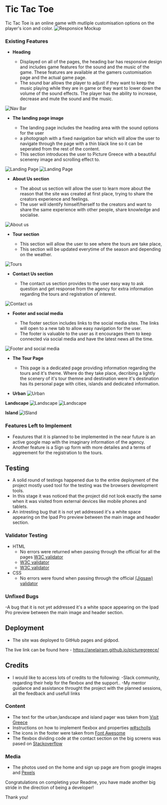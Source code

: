 # Tic Tac Toe

Tic Tac Toe is an online game with mutliple customisation options on the player's icon and color.
![Responsice Mockup](https://github.com/Anelairam/tic_tac_toe/blob/main/responsive.jpg)


### Existing Features

- __Heading__

  - Displayed on all of the pages, the heading bar has responsive design and includes game features for the sound and the music of the game. These features are available at the gamers customisation page and the actual game page.
  - The sound bar allows the player to adjust if they want to keep the music playing while they are in game or they want to lower down the volume of the sound effects. The player has the ability to increase, decrease and mute the sound and the music. 

![Nav Bar](https://github.com/Anelairam/picturegreece/blob/master/navbar.jpg)

- __The landing page image__

  - The landing page includes the heading area with the sound options for the user 
  -  a photograph with a fixed navigation bar which will allow the user to navigate through the page with a thin black line so it can be seperated from the rest of the content.  
  - This section introduces the user to Picture Greece with a beautiful scenerey image and scrolling effect to.

![Landing Page](https://github.com/Anelairam/picturegreece/blob/master/header.jpg)
![Landing Page](https://github.com/Anelairam/picturegreece/blob/master/iphonesE.jpg)

- __About Us section__

  - The about us section will allow the user to learn more about the reason that the site was created at first place, trying to share the creators experience and feelings.
  - The user will identify himself/herself to the creators and want to share the same experience with other people, share knowledge and socialise. 

![About us](https://github.com/Anelairam/picturegreece/blob/master/aboutus.jpg)

- __Tour section__

  - This section will allow the user to see where the tours are take place, 
  - This section will be updated everytime of the season and depending on the weather. 

![Tours](https://github.com/Anelairam/picturegreece/blob/master/tours.jpg)

- __Contact Us section__ 

  - The contact us section provides to the user easy way to ask question and get response from the agency for extra information regarding the tours and registration of interest.

![Contact us](https://github.com/Anelairam/picturegreece/blob/master/contact.jpg)

- __Footer and social media__

  - The footer section includes links to the social media sites. The links will open to a new tab to allow easy navigation for the user. 
  - The footer is valuable to the user as it encourages them to keep connected via social media and have the latest news all the time.

![Footer and social media](https://github.com/Anelairam/picturegreece/blob/master/social.jpg)

- __The Tour Page__

  - This page is a dedicated page providing information regarding the tours and it's theme. Where do they take place, decribing a lightly the scenery of it's tour themne and destination were it's destination has its personal page with cities, islands and dedicated information.

- __Urban__
![Urban](https://github.com/Anelairam/picturegreece/blob/master/urban.jpg)

__Landscape__
![Landscape](https://github.com/Anelairam/picturegreece/blob/master/landscape.jpg)
![Landscape](https://github.com/Anelairam/picturegreece/blob/master/iphonesEland.jpg)

__Island__
![ISland](https://github.com/Anelairam/picturegreece/blob/master/island.jpg)

### Features Left to Implement

- Feautures that it is planned to be implemented in the near future is an active google map with the imaginary information of the agency.
- Another feature is a Sign up form with more detailes and a terms of aggreement for the registration to the tours.


## Testing 

- A solid round of testings happened due to the entire deployment of the project mostly used tool for the testing was the browsers development tools.
- In this stage it was noticed that the project did not look exactly the same when it was visited from external devices like mobile phones and tablets.
- An intresting bug that it is not yet addressed it's a white space appearing on the Ipad Pro preview between the main image and header section.


### Validator Testing 

- HTML
  - No errors were returned when passing through the official for all the pages [W3C validator](https://github.com/Anelairam/picturegreece/blob/master/index-validation.jpg)
  - [W3C validator](https://github.com/Anelairam/picturegreece/blob/master/tour-page-validator.jpg)
  - [W3C validator](https://github.com/Anelairam/picturegreece/blob/master/tour-page-validator.jpg)
- CSS
  - No errors were found when passing through the official [(Jigsaw) validator](https://github.com/Anelairam/picturegreece/blob/master/css-validator.jpg)

### Unfixed Bugs

-A bug that it is not yet addressed it's a white space appearing on the Ipad Pro preview between the main image and header section.
 

## Deployment

- The site was deployed to GitHub pages and gidpod. 

The live link can be found here - https://anelairam.github.io/picturegreece/


## Credits 
- I would like to access lots of credits to the following:
  -Slack community, regarding their help for the flexbox and the support..
  -My mentor guidance and assistance throught the project with the planned sessions, all the feedback and usefull links

### Content 

- The text for the urban,landscape and island pager was taken from [Visit Greece](www.visitgreece.gr)
- Instructions on how to implement flexbox and properties [w#scholls](https://www.w3schools.com/)
- The icons in the footer were taken from [Font Awesome](https://fontawesome.com/)
- The flexbox dividing code at the contact section on the big screens was pased on [Stackoverflow](https://stackoverflow.com/)

### Media

- The photos used on the home and sign up page are from google images and [Pexels](www.pexels.com)

Congratulations on completing your Readme, you have made another big stride in the direction of being a developer! 

Thank you!
